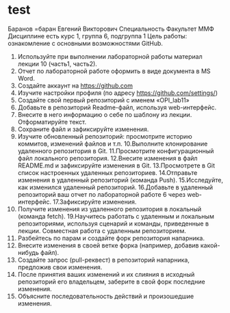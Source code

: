 # test
Баранов =баран
Евгений 
Викторович
Специальность
Факультет ММФ 
Дисциплине есть 
курс 1, группа 6, подгруппа 1
Цель работы: ознакомление с основными возможностями GitHub.
1. Используйте при выполнении лабораторной работы материал 
лекции 10 (часть1, часть2).
2. Отчет по лабораторной работе оформить в виде документа в MS Word.
3. Создайте аккаунт на https://github.com
4. Изучите настройки профиля (по адресу https://github.com/settings/)
5. Создайте свой первый репозиторий с именем «OPI_lab11»
6. Добавьте в репозиторий Readme-файл, используя web-интерфейс.
7. Внесите в него информацию о себе по шаблону из лекции. Отформатируйте 
текст.
8. Сохраните файл и зафиксируйте изменения.
9. Изучите обновленный репозиторий: просмотрите историю коммитов, 
изменений файлов и т.п.
10.Выполните клонирование удаленного репозитория в Git.
11.Просмотрите конфигурационный файл локального репозитория.
12.Внесите изменения в файл README.md и зафиксируйте изменения в Git.
13.Просмотрете в Git список настроенных удаленных репозиториев.
14.Отправьте изменения в удаленный репозиторий (команда Push).
15.Исследуйте, как изменился удаленный репозиторий.
16.Добавьте в удаленный репозиторий ваш отчет по лабораторной работе 6
через web-интерфейс. 
17.Зафиксируйте изменения.
18. Получите изменения из удаленного репозитория в локальный (команда 
fetch).
19.Научитесь работать с удаленным и локальным репозиториями, используя 
сценарий и команды, приведенные в лекции.
Совместная работа с удаленным репозиторием.
1. Разбейтесь по парам и создайте форк репозитория напарника.
2. Внесите изменения в своей ветке форка (например, добавив какой-нибудь 
файл).
3. Создайте запрос (pull-реквест) в репозиторий напарника, предложив свои 
изменения.
4. После принятия ваших изменений и их слияния в исходный репозиторий его 
владельцем, заберите в свой форк последние изменения.
5. Объясните последовательность действий и произошедшие изменения.
